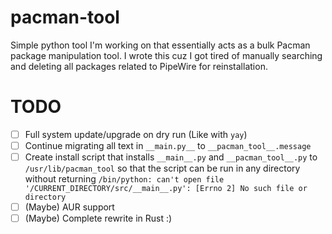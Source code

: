 # pacman-tool

Simple python tool I'm working on that essentially acts as a bulk Pacman package manipulation tool.
I wrote this cuz I got tired of manually searching and deleting all packages related to PipeWire for
reinstallation.

# TODO
* [ ] Full system update/upgrade on dry run (Like with `yay`)
* [ ] Continue migrating all text in `__main.py__` to `__pacman_tool__.message`
* [ ] Create install script that installs `__main__.py` and `__pacman_tool__.py` to `/usr/lib/pacman_tool` so that the script can be run in any directory without returning `/bin/python: can't open file '/CURRENT_DIRECTORY/src/__main__.py': [Errno 2] No such file or directory` 
* [ ] (Maybe) AUR support
* [ ] (Maybe) Complete rewrite in Rust :)
